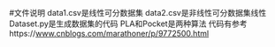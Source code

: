 #文件说明
data1.csv是线性可分数据集
data2.csv是非线性可分数据集线性
Dataset.py是生成数据集的代码
PLA和Pocket是两种算法
代码有参考https://www.cnblogs.com/marathoner/p/9772500.html
